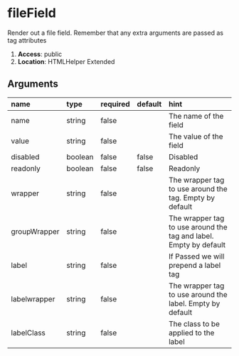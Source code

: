 # fileField 

Render out a file field. Remember that any extra arguments are passed as tag attributes 

1. **Access**: public
2. **Location**: HTMLHelper Extended 

## Arguments

| name 	| type 	| required 	| default 	| hint 	|
|:--- 	|:--- 	|:--- 		|:--- 		|:--- 	|
| name | string | false |  | The name of the field |
| value | string | false |  | The value of the field |
| disabled | boolean | false | false | Disabled |
| readonly | boolean | false | false | Readonly |
| wrapper | string | false |  | The wrapper tag to use around the tag. Empty by default |
| groupWrapper | string | false |  | The wrapper tag to use around the tag and label. Empty by default |
| label | string | false |  | If Passed we will prepend a label tag |
| labelwrapper | string | false |  | The wrapper tag to use around the label. Empty by default |
| labelClass | string | false |  | The class to be applied to the label |

